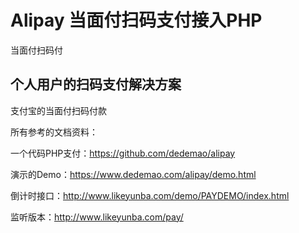 # Alipay 当面付扫码支付接入PHP
当面付扫码付

## 个人用户的扫码支付解决方案

支付宝的当面付扫码付款




所有参考的文档资料：

一个代码PHP支付：https://github.com/dedemao/alipay

演示的Demo：https://www.dedemao.com/alipay/demo.html

倒计时接口：http://www.likeyunba.com/demo/PAYDEMO/index.html

监听版本：http://www.likeyunba.com/pay/

